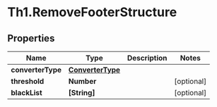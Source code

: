 # Th1.RemoveFooterStructure

## Properties

Name | Type | Description | Notes
------------ | ------------- | ------------- | -------------
**converterType** | [**ConverterType**](ConverterType.md) |  | 
**threshold** | **Number** |  | [optional] 
**blackList** | **[String]** |  | [optional] 


